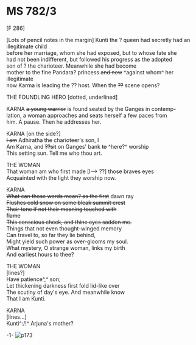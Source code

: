 # MS 782/3

[F 286]

[Lots of pencil notes in the margin] 
Kunti the ? queen had secretly had an illegitimate child \
before her marriage, whom she had exposed, but to whose fate she \
had not been indifferent, but followed his progress as the adopted \
son of ? the charioteer. Meanwhile she had become \
mother to the fine Pandara? princess ~~and now~~ ^against whom^ her illegitimate \
now Karma is leading the ?? host. When the ~~??~~ scene opens? 

THE FOUNDLING HERO [dotted, underlined] 

KARNA ~~a young warrior~~ is found seated by the Ganges in contemp- \
lation, a woman approaches and seats herself a few paces from \
him. A pause. Then he addresses her. 

KARNA [on the side?] \
~~I am~~ Adhiratha the charioteer's son, I \
Am Karna, and ~~??sit~~ on Ganges' bank ~~to~~ ^here?^ worship \
This setting sun. Tell me who thou art. 

THE WOMAN \
That woman am who first made [I--> ??] those braves eyes \
Acquainted with the light they worship now. 

KARNA \
~~What can those words mean? as the first~~ dawn ray \
~~Flushes cold snow on some bleak summit crest \
Their tone if not their moaning touched with \
flame \
This conscious cheek, and thine eyes sadden me.~~ \
Things that not even thought-winged memory \
Can travel to, so far they lie behind, \
Might yield such power as over-glooms my soul. \
What mystery, O strange woman, links my birth \
And earliest hours to thee? 

THE WOMAN \
[lines?] \
Have patience^,^ son; \
Let thickening darkness first fold lid-like over \
The scutiny of day's eye. And meanwhile know \
That I am Kunti. 

KARNA \
[lines...] \
Kunti^:/!^ Arjuna's mother? 

-1-
![p173](MS782_3-173.jpg)
